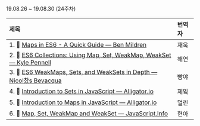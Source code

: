 19.08.26 ~ 19.08.30 (24주차)

|     제목     |    번역자    |
| :---------- | :--------- |
| 1. 📜 [Maps in ES6 - A Quick Guide — Ben Mildren](https://dev.to/mildrenben/maps-in-es6---a-quick-guide-35pk) | 재욱 |
| 2. 📜 [ES6 Collections: Using Map, Set, WeakMap, WeakSet — Kyle Pennell](https://www.sitepoint.com/es6-collections-map-set-weakmap-weakset/) | 해연 |
| 3. 📜 [ES6 WeakMaps, Sets, and WeakSets in Depth — Nicol찼s Bevacqua](https://ponyfoo.com/articles/es6-weakmaps-sets-and-weaksets-in-depth) | 빵야 |
| 4. 📜 [Introduction to Sets in JavaScript — Alligator.io](https://alligator.io/js/sets-introduction/) | 제잌 |
| 5. 📜 [Introduction to Maps in JavaScript — Alligator.io](https://alligator.io/js/maps-introduction/) | 멀린 |
| 6. 📜 [Map, Set, WeakMap and WeakSet — JavaScript.Info](https://javascript.info/map-set-weakmap-weakset) | 현아 |